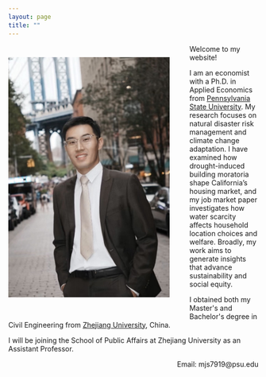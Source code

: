 ```yaml
---
layout: page
title: ""
---
```


<img src="Profile_new.JPG" alt="Profile Picture" style="float: left; margin: 25px 40px 35px 0; width: 325px; height: auto;"/>

Welcome to my website!

I am an economist with a Ph.D. in Applied Economics from [Pennsylvania State University](https://www.psu.edu/). My research focuses on natural disaster risk management and climate change adaptation. I have examined how drought-induced building moratoria shape California’s housing market, and my job market paper investigates how water scarcity affects household location choices and welfare. Broadly, my work aims to generate insights that advance sustainability and social equity.

I obtained both my Master's and Bachelor's degree in Civil Engineering from [Zhejiang University](https://www.zju.edu.cn/english/), China.  

I will be joining the School of Public Affairs at Zhejiang University as an Assistant Professor.



<div style="text-align: right;">
    Email: mjs7919@psu.edu
</div>
